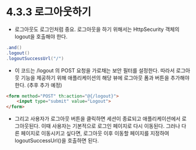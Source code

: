 # 4.3.3 로그아웃하기
- 로그아웃도 로그인처럼 중요. 로그아웃을 하기 위해서는 HttpSecurity 객체의 logout을 호출해야 한다.
```java
.and()
.logout()
.logoutSuccessUrl("/")
```
- 이 코드는 /logout 의 POST 요청을 가로채는 보안 필터를 설정한다. 따라서 로그아웃 기능을 제공하기 위해 애플리케이션의 해당 뷰에 로그아웃 폼과 버튼을 추가해야 한다. (추후 추가 예정)
```html
<form method="POST" th:action="@{/logout}">
    <input type="submit" value="Logout">
</form>
```
- 그리고 사용자가 로그아웃 버튼을 클릭하면 세션이 종료되고 애플리케이션에서 로그아웃된다. 이때 사용자는 기본적으로 로그인 페이지로 다시 이동된다. 그러나 다른 페이지로 이동시키고 싶다면, 로그아웃 이후 이동할
페이지를 지정하여 logoutSuccessUrl()을 호출하면 된다.
